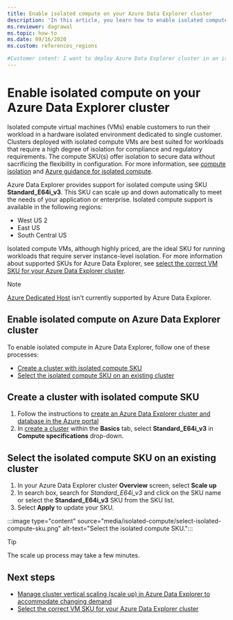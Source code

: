 ```yaml
---
title: Enable isolated compute on your Azure Data Explorer cluster
description: 'In this article, you learn how to enable isolated compute on your Azure Data Explorer cluster by selecting the correct SKU.'
ms.reviewer: dagrawal
ms.topic: how-to
ms.date: 09/16/2020
ms.custom: references_regions

#Customer intent: I want to deploy Azure Data Explorer cluster in an isolated compute SKU.
---
```


# Enable isolated compute on your Azure Data Explorer cluster

Isolated compute virtual machines (VMs) enable customers to run their workload in a hardware isolated environment dedicated to single customer. Clusters deployed with isolated compute VMs are best suited for workloads that require a high degree of isolation for compliance and regulatory requirements. The compute SKU(s) offer isolation to secure data without sacrificing the flexibility in configuration. For more information, see [compute isolation](/azure/security/fundamentals/isolation-choices#compute-isolation) and [Azure guidance for isolated compute](/azure/azure-government/azure-secure-isolation-guidance#compute-isolation). 

Azure Data Explorer provides support for isolated compute using SKU **Standard_E64i_v3**. This SKU can scale up and down automatically to meet the needs of your application or enterprise. Isolated compute support is available in the following regions:
* West US 2
* East US 
* South Central US

Isolated compute VMs, although highly priced, are the ideal SKU for running workloads that require server instance-level isolation. For more information about supported SKUs for Azure Data Explorer, see [select the correct VM SKU for your Azure Data Explorer cluster](manage-cluster-choose-sku.md).

> [!NOTE]
> [Azure Dedicated Host](https://azure.microsoft.com/services/virtual-machines/dedicated-host/) isn't currently supported by Azure Data Explorer. 

## Enable isolated compute on Azure Data Explorer cluster 

To enable isolated compute in Azure Data Explorer, follow one of these processes:
* [Create a cluster with isolated compute SKU](#create-a-cluster-with-isolated-compute-sku)
* [Select the isolated compute SKU on an existing cluster](#select-the-isolated-compute-sku-on-an-existing-cluster)

## Create a cluster with isolated compute SKU

1. Follow the instructions to [create an Azure Data Explorer cluster and database in the Azure portal](create-cluster-database-portal.md)
2. In [create a cluster](create-cluster-database-portal.md#create-a-cluster) within the **Basics** tab, select **Standard_E64i_v3** in **Compute specifications** drop-down.

## Select the isolated compute SKU on an existing cluster

1. In your Azure Data Explorer cluster **Overview** screen, select **Scale up**
1. In search box, search for *Standard_E64i_v3* and click on the SKU name or select the **Standard_E64i_v3** SKU from the SKU list.
1. Select **Apply** to update your SKU. 

:::image type="content" source="media/isolated-compute/select-isolated-compute-sku.png" alt-text="Select the isolated compute SKU.":::

> [!TIP]
> The scale up process may take a few minutes.

## Next steps

* [Manage cluster vertical scaling (scale up) in Azure Data Explorer to accommodate changing demand](manage-cluster-vertical-scaling.md)
* [Select the correct VM SKU for your Azure Data Explorer cluster](manage-cluster-choose-sku.md)
